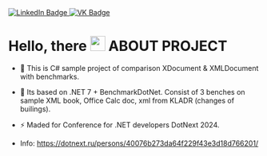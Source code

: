 <div id="badges">
  <a href="https://www.linkedin.com/in/kirillka18">
    <img src="https://img.shields.io/badge/LinkedIn-blue?style=for-the-badge&logo=linkedin&logoColor=white" alt="LinkedIn Badge"/>
  </a>
  <a href="https://vk.com/kiriliuos">
    <img src="https://img.shields.io/badge/VK-blue?style=for-the-badge&logo=vk&logoColor=white" alt="VK Badge"/>
  </a>
</div>
<h1>
  Hello, there
  <img src="https://media.giphy.com/media/hvRJCLFzcasrR4ia7z/giphy.gif" width="30px"/>
  ABOUT PROJECT
</h1>

- :telescope: This is C# sample project of comparison XDocument & XMLDocument with benchmarks.

- :seedling: Its based on .NET 7 + BenchmarkDotNet. Consist of 3 benches on sample XML book, Office Calc doc, xml from KLADR (changes of builings). 

- :zap: Maded for Conference for .NET developers DotNext 2024.

- Info: https://dotnext.ru/persons/40076b273da64f229f43e3d18d766201/
